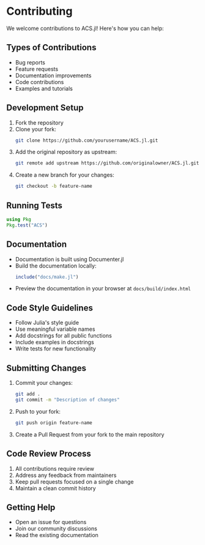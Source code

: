 # Contributing

We welcome contributions to ACS.jl! Here's how you can help:

## Types of Contributions

- Bug reports
- Feature requests
- Documentation improvements
- Code contributions
- Examples and tutorials

## Development Setup

1. Fork the repository
2. Clone your fork:
   ```bash
   git clone https://github.com/yourusername/ACS.jl.git
   ```
3. Add the original repository as upstream:
   ```bash
   git remote add upstream https://github.com/originalowner/ACS.jl.git
   ```
4. Create a new branch for your changes:
   ```bash
   git checkout -b feature-name
   ```

## Running Tests

```julia
using Pkg
Pkg.test("ACS")
```

## Documentation

- Documentation is built using Documenter.jl
- Build the documentation locally:
  ```julia
  include("docs/make.jl")
  ```
- Preview the documentation in your browser at `docs/build/index.html`

## Code Style Guidelines

- Follow Julia's style guide
- Use meaningful variable names
- Add docstrings for all public functions
- Include examples in docstrings
- Write tests for new functionality

## Submitting Changes

1. Commit your changes:
   ```bash
   git add .
   git commit -m "Description of changes"
   ```
2. Push to your fork:
   ```bash
   git push origin feature-name
   ```
3. Create a Pull Request from your fork to the main repository

## Code Review Process

1. All contributions require review
2. Address any feedback from maintainers
3. Keep pull requests focused on a single change
4. Maintain a clean commit history

## Getting Help

- Open an issue for questions
- Join our community discussions
- Read the existing documentation 